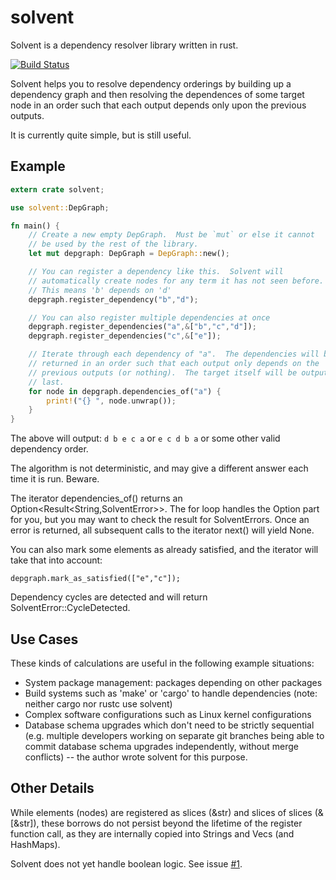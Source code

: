 # solvent
Solvent is a dependency resolver library written in rust.

[![Build Status](https://travis-ci.org/mikedilger/solvent.svg?branch=master)](https://travis-ci.org/mikedilger/solvent)

Solvent helps you to resolve dependency orderings by building up a dependency
graph and then resolving the dependences of some target node in an order such
that each output depends only upon the previous outputs.

It is currently quite simple, but is still useful.

## Example

```rust
extern crate solvent;

use solvent::DepGraph;

fn main() {
    // Create a new empty DepGraph.  Must be `mut` or else it cannot
    // be used by the rest of the library.
    let mut depgraph: DepGraph = DepGraph::new();

    // You can register a dependency like this.  Solvent will
    // automatically create nodes for any term it has not seen before.
    // This means 'b' depends on 'd'
    depgraph.register_dependency("b","d");

    // You can also register multiple dependencies at once
    depgraph.register_dependencies("a",&["b","c","d"]);
    depgraph.register_dependencies("c",&["e"]);

    // Iterate through each dependency of "a".  The dependencies will be
    // returned in an order such that each output only depends on the
    // previous outputs (or nothing).  The target itself will be output
    // last.
    for node in depgraph.dependencies_of("a") {
        print!("{} ", node.unwrap());
    }
}
```

The above will output:  `d b e c a` or `e c d b a` or some other valid
dependency order.

The algorithm is not deterministic, and may give a different answer each
time it is run.  Beware.

The iterator dependencies_of() returns an Option<Result<String,SolventError>>.
The for loop handles the Option part for you, but you may want to check the
result for SolventErrors.  Once an error is returned, all subsequent calls to
the iterator next() will yield None.

You can also mark some elements as already satisfied, and the iterator
will take that into account:

```ignore
depgraph.mark_as_satisfied(["e","c"]);
```

Dependency cycles are detected and will return SolventError::CycleDetected.

## Use Cases
These kinds of calculations are useful in the following example situations:
* System package management: packages depending on other packages
* Build systems such as 'make' or 'cargo' to handle dependencies
  (note: neither cargo nor rustc use solvent)
* Complex software configurations such as Linux kernel configurations
* Database schema upgrades which don't need to be strictly sequential
  (e.g. multiple developers working on separate git branches being able
  to commit database schema upgrades independently, without merge
  conflicts) -- the author wrote solvent for this purpose.

## Other Details
While elements (nodes) are registered as slices (&str) and slices of
slices (&[&str]), these borrows do not persist beyond the lifetime of
the register function call, as they are internally copied into Strings
and Vecs (and HashMaps).

Solvent does not yet handle boolean logic.  See issue [#1](https://github.com/mikedilger/solvent/issues/1).
